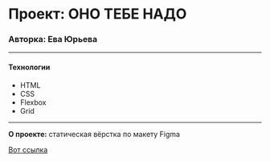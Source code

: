 # Проект: ОНО ТЕБЕ НАДО

### Авторка: Ева Юрьева

------

#### Технологии

* HTML
* CSS
* Flexbox
* Grid


------

**О проекте:** статическая вёрстка по макету Figma

[Вот ссылка](https://github.com/Forlupa/ono-tebe-nado)
